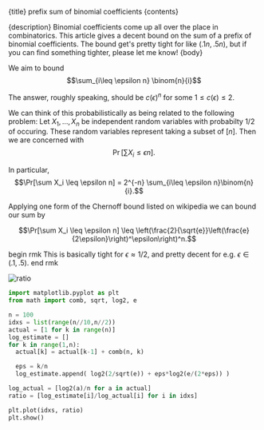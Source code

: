 {title}
prefix sum of binomial coefficients
{contents}

{description}
Binomial coefficients come up all over the place in
combinatorics. This article gives a decent bound on the sum of a
prefix of binomial coefficients. The bound get's pretty tight
for like $(.1n, .5n)$, but if you can find something
tighter, please let me know!
{body}

We aim to bound
$$\sum_{i\leq \epsilon n} \binom{n}{i}$$

The answer, roughly speaking, should be $c(\epsilon)^n$ for some
$1 \leq c(\epsilon) \leq 2$.

We can think of this probabilistically as being related to the
following problem:
Let $X_1,\ldots, X_n$ be independent random variables with
probabilty $1/2$ of occuring. These random variables represent
taking a subset of $[n]$.
Then we are concerned with 
$$\Pr[\sum X_i \leq \epsilon n].$$

In particular, 
$$\Pr[\sum X_i \leq \epsilon n] = 2^{-n} \sum_{i\leq \epsilon
n}\binom{n}{i}.$$

Applying one form of the Chernoff bound listed on wikipedia 
we can bound our sum by

$$\Pr[\sum X_i \leq \epsilon n] \leq
\left(\frac{2}{\sqrt{e}}\left(\frac{e}{2\epsilon}\right)^\epsilon\right)^n.$$

begin rmk
This is basically tight for $\epsilon \approx 1/2$, and pretty
decent for e.g. $\epsilon\in (.1,.5)$.
end rmk

![ratio](src/images/combo_dude.png)


```python
import matplotlib.pyplot as plt
from math import comb, sqrt, log2, e

n = 100
idxs = list(range(n//10,n//2))
actual = [1 for k in range(n)]
log_estimate = []
for k in range(1,n):
  actual[k] = actual[k-1] + comb(n, k)

  eps = k/n
  log_estimate.append( log2(2/sqrt(e)) + eps*log2(e/(2*eps)) ) 

log_actual = [log2(a)/n for a in actual]
ratio = [log_estimate[i]/log_actual[i] for i in idxs]

plt.plot(idxs, ratio)
plt.show()

```


